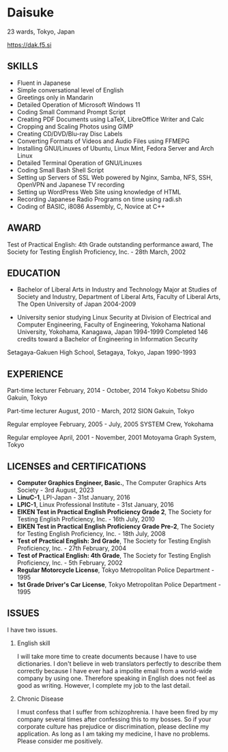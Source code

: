# Daisuke

23 wards, Tokyo, Japan

https://dak.f5.si

## SKILLS

* Fluent in Japanese
* Simple conversational level of English
* Greetings only in Mandarin
* Detailed Operation of Microsoft Windows 11
* Coding Small Command Prompt Script
* Creating PDF Documents using LaTeX, LibreOffice Writer and Calc
* Cropping and Scaling Photos using GIMP
* Creating CD/DVD/Blu-ray Disc Labels
* Converting Formats of Videos and Audio Files using FFMEPG
* Installing GNU/Linuxes of Ubuntu, Linux Mint, Fedora Server and Arch Linux
* Detailed Terminal Operation of GNU/Linuxes
* Coding Small Bash Shell Script
* Setting up Servers of SSL Web powered by Nginx, Samba, NFS, SSH, OpenVPN and Japanese TV recording
* Setting up WordPress Web Site using knowledge of HTML
* Recording Japanese Radio Programs on time using radi.sh
* Coding of BASIC, i8086 Assembly, C, Novice at C++

## AWARD

Test of Practical English: 4th Grade outstanding performance award, The Society for Testing English Proficiency, Inc. - 28th March, 2002

## EDUCATION

* Bachelor of Liberal Arts in Industry and Technology Major at Studies of Society and Industry, Department of Liberal Arts, Faculty of Liberal Arts, The Open University of Japan 2004-2009

* University senior studying Linux Security at Division of Electrical and Computer Engineering, Faculty of Engineering, Yokohama National University, Yokohama, Kanagawa, Japan 1994-1999 Completed 146 credits toward a Bachelor of Engineering in Information Security

Setagaya-Gakuen High School, Setagaya, Tokyo, Japan 1990-1993

## EXPERIENCE

Part-time lecturer February, 2014 - October, 2014
Tokyo Kobetsu Shido Gakuin, Tokyo

Part-time lecturer August, 2010 - March, 2012
SION Gakuin, Tokyo

Regular employee February, 2005 - July, 2005
SYSTEM Crew, Yokohama

Regular employee April, 2001 - November, 2001
Motoyama Graph System, Tokyo

## LICENSES and CERTIFICATIONS

* **Computer Graphics Engineer, Basic.**, The Computer Graphics Arts Society - 3rd August, 2023
* **LinuC-1**, LPI-Japan - 31st January, 2016
* **LPIC-1**, Linux Professional Institute - 31st January, 2016
* **EIKEN Test in Practical English Proficiency Grade 2**, The Society for Testing English Proficiency, Inc. - 16th July, 2010
* **EIKEN Test in Practical English Proficiency Grade Pre-2**, The Society for Testing English Proficiency, Inc. - 18th July, 2008
* **Test of Practical English: 3rd Grade**, The Society for Testing English Proficiency, Inc. - 27th February, 2004
* **Test of Practical English: 4th Grade**, The Society for Testing English Proficiency, Inc. - 5th February, 2002
* **Regular Motorcycle License**, Tokyo Metropolitan Police Department - 1995
* **1st Grade Driver's Car License**, Tokyo Metropolitan Police Department - 1995

## ISSUES

   I have two issues.

1. English skill

   I will take more time to create documents because I have to use dictionaries. I don't believe in web translators perfectly to describe them correctly because I have ever had a impolite email from a world-wide company by using one. Therefore speaking in English does not feel as good as writing. However, I complete my job to the last detail.

2. Chronic Disease

   I must confess that I suffer from schizophrenia. I have been fired by my company several times after confessing this to my bosses. So if your corporate culture has prejudice or discrimination, please decline my application. As long as I am taking my medicine, I have no problems. Please consider me positively.
